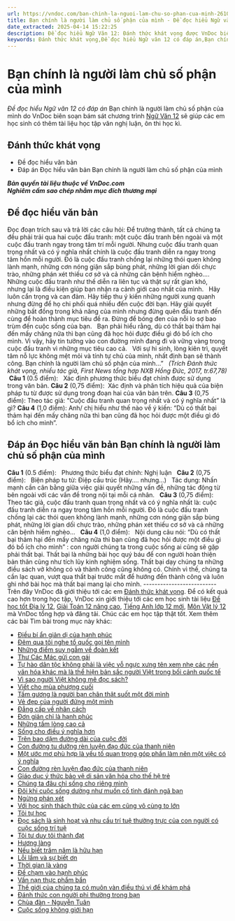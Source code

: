 ```yaml
---
url: https://vndoc.com/ban-chinh-la-nguoi-lam-chu-so-phan-cua-minh-261033
title: ‌Bạn chính là người làm chủ số phận của mình - Đề đọc hiểu Ngữ văn 12 có đáp án - VnDoc.com
date_extracted: 2025-04-14 15:22:25
description: Đề đọc hiểu Ngữ Văn 12: Đánh‌ ‌thức‌ ‌khát‌ ‌vọng được VnDoc biên soạn gửi tặng các em học sinh lớp 12 giúp các em có thêm đề luyện tập phần Đọc hiểu văn bản, chuẩn bị hành trang cho kì thi THPT Quốc gia được tốt nhất.
keywords: Đánh‌ ‌thức‌ ‌khát‌ ‌vọng,Đề đọc hiểu Ngữ văn 12 có đáp án,‌Bạn chính là người làm chủ số phận của mình,Đáp án Đọc hiểu văn bản ‌Bạn‌ ‌chính‌ ‌là‌ ‌người‌ ‌làm‌ ‌chủ‌ ‌số‌ ‌phận‌ ‌của‌ ‌mình,Đề đọc hiểu văn bản,Đề đọc hiểu lớp 12,đề thi THPT Quốc Gia,ngữ văn 12
---
```


# ‌Bạn chính là người làm chủ số phận của mình
 _Đề đọc hiểu Ngữ văn 12 có đáp án_
Bạn‌ ‌chính‌ ‌là‌ ‌người‌ ‌làm‌ ‌chủ‌ ‌số‌ ‌phận‌ ‌của‌ ‌mình do VnDoc biên soạn bám sát chương trình [Ngữ Văn 12](<https://vndoc.com/ngu-van-lop12>) sẽ giúp các em học sinh có thêm tài liệu học tập văn nghị luận, ôn thi học kì.
## Đánh‌ ‌thức‌ ‌khát‌ ‌vọng
  * Đề đọc hiểu văn bản
  * Đáp án Đọc hiểu văn bản ‌Bạn‌ ‌chính‌ ‌là‌ ‌người‌ ‌làm‌ ‌chủ‌ ‌số‌ ‌phận‌ ‌của‌ ‌mình

 _**Bản quyền tài liệu thuộc về VnDoc.com**_  
 _**Nghiêm cấm sao chép nhằm mục đích thương mại**_
## Đề đọc hiểu văn bản
Đọc đoạn trích sau và trả lời các câu hỏi:
Để‌ ‌trưởng‌ ‌thành,‌ ‌tất‌ ‌cả‌ ‌chúng‌ ‌ta‌ ‌đều‌ ‌phải‌ ‌trải‌ ‌qua‌ ‌hai‌ ‌cuộc‌ ‌đấu‌ ‌tranh:‌ ‌một‌ ‌cuộc‌ ‌đấu‌ ‌tranh‌ ‌bên‌ ‌ngoài‌ ‌và‌ ‌một‌ ‌cuộc‌ ‌đấu‌ ‌tranh‌ ‌ngay‌ ‌trong‌ ‌tâm‌ ‌trí‌ ‌mỗi‌ ‌người.‌ ‌Nhưng‌ ‌cuộc‌ ‌đấu‌ ‌tranh‌ ‌quan‌ ‌trọng‌ ‌nhất‌ ‌và‌ ‌có‌ ‌ý‌ ‌nghĩa‌ ‌nhất‌ ‌chính‌ ‌là‌ ‌cuộc‌ ‌đấu‌ ‌tranh‌ ‌diễn‌ ‌ra‌ ‌ngay‌ ‌trong‌ ‌tâm‌ ‌hồn‌ ‌mỗi‌ ‌người.‌ ‌Đó‌ ‌là‌ ‌cuộc‌ ‌đấu‌ ‌tranh‌ ‌chống‌ ‌lại‌ ‌những‌ ‌thói‌ ‌quen‌ ‌không‌ ‌lành‌ ‌mạnh,‌ ‌những‌ ‌cơn‌ ‌nóng‌ ‌giận‌ ‌sắp‌ ‌bùng‌ ‌phát,‌ ‌những‌ ‌lời‌ ‌gian‌ ‌dối‌ ‌chực‌ ‌trào,‌ ‌những‌ ‌phán‌ ‌xét‌ ‌thiếu‌ ‌cơ‌ ‌sở‌ ‌và‌ ‌cả‌ ‌những‌ ‌căn‌ ‌bệnh‌ ‌hiểm‌ ‌nghèo….‌ ‌Những‌ ‌cuộc‌ ‌đấu‌ ‌tranh‌ ‌như‌ ‌thế‌ ‌diễn‌ ‌ra‌ ‌liên‌ ‌tục‌ ‌và‌ ‌thật‌ ‌sự‌ ‌rất‌ ‌gian‌ ‌khó,‌ ‌nhưng‌ ‌lại‌ ‌là‌ ‌điều‌ ‌kiện‌ ‌giúp‌ ‌bạn‌ ‌nhận‌ ‌ra‌ ‌cảnh‌ ‌giới‌ ‌cao‌ ‌nhất‌ ‌của‌ ‌mình.‌ ‌ ‌
Hãy‌ ‌luôn‌ ‌cẩn‌ ‌trọng‌ ‌và‌ ‌can‌ ‌đảm.‌ ‌Hãy‌ ‌tiếp‌ ‌thu‌ ‌ý‌ ‌kiến‌ ‌những‌ ‌người‌ ‌xung‌ ‌quanh‌ ‌nhưng‌ ‌đừng‌ ‌để‌ ‌họ‌ ‌chi‌ ‌phối‌ ‌quá‌ ‌nhiều‌ ‌đến‌ ‌cuộc‌ ‌đời‌ ‌bạn.‌ ‌Hãy‌ ‌giải‌ ‌quyết‌ ‌những‌ ‌bất‌ ‌đồng‌ ‌trong‌ ‌khả‌ ‌năng‌ ‌của‌ ‌mình‌ ‌nhưng‌ ‌đừng‌ ‌quên‌ ‌đấu‌ ‌tranh‌ ‌đến‌ ‌cùng‌ ‌để‌ ‌hoàn‌ ‌thành‌ ‌mục‌ ‌tiêu‌ ‌đề‌ ‌ra.‌ ‌‌Đừng‌ ‌để‌ ‌bóng‌ ‌đen‌ ‌của‌ ‌nỗi‌ ‌lo‌ ‌sợ‌ ‌bao‌ ‌trùm ‌đến‌ ‌cuộc‌ ‌sống‌ ‌của‌ ‌bạn.‌ ‌ ‌
Bạn‌ ‌phải‌ ‌hiểu‌ ‌rằng,‌ ‌dù‌ ‌có‌ ‌thất‌ ‌bại‌ ‌thảm‌ ‌hại‌ ‌đến‌ ‌mấy‌ ‌chăng‌ ‌nữa‌ ‌thì‌ ‌bạn‌ ‌cũng‌ ‌đã‌ ‌học‌ ‌hỏi‌ ‌được‌ ‌điều‌ ‌gì‌ ‌đó‌ ‌bổ‌ ‌ích‌ ‌cho‌ ‌mình.‌ ‌Vì‌ ‌vậy,‌ ‌hãy‌ ‌tin‌ ‌tưởng‌ ‌vào‌ ‌con‌ ‌đường‌ ‌mình‌ ‌đang‌ ‌đi‌ ‌và‌ ‌vững‌ ‌vàng‌ ‌trong‌ ‌cuộc‌ ‌đấu‌ ‌tranh‌ ‌vì‌ ‌những‌ ‌mục‌ ‌tiêu‌ ‌cao‌ ‌cả.‌ ‌ ‌
Với‌ ‌sự‌ ‌hi‌ ‌sinh,‌ ‌lòng‌ ‌kiên‌ ‌trì,‌ ‌quyết‌ ‌tâm‌ ‌nỗ‌ ‌lực‌ ‌không‌ ‌mệt‌ ‌mỏi‌ ‌và‌ ‌tính‌ ‌tự‌ ‌chủ‌ ‌của‌ ‌mình,‌ ‌nhất‌ ‌định‌ ‌bạn‌ ‌sẽ‌ ‌thành‌ ‌công.‌ ‌Bạn‌ ‌chính‌ ‌là‌ ‌người‌ ‌làm‌ ‌chủ‌ ‌số‌ ‌phận‌ ‌của‌ ‌mình…”‌ ‌ ‌
_\(Trích‌ ‌Đánh‌ ‌thức‌ ‌khát‌ ‌vọng,‌ ‌‌nhiều‌ ‌tác‌ ‌giả,‌ ‌First‌ ‌News‌ ‌tổng‌ ‌hợp‌ ‌NXB‌ ‌Hồng‌ ‌Đức,‌ ‌2017,‌ ‌tr.67,78‌\)‌_ ‌
**Câu‌ ‌1** ‌‌\(0.5‌ ‌điểm\):‌ ‌ ‌
Xác‌ ‌định‌ ‌phương‌ ‌thức‌ ‌biểu‌ ‌đạt‌ ‌chính‌ ‌được‌ ‌sử‌ ‌dụng‌ ‌trong‌ ‌văn‌ ‌bản.‌ ‌ ‌ ‌
**Câu‌ ‌2** ‌‌\(0,75‌ ‌điểm\)‌:‌ ‌
Xác‌ ‌định‌ ‌và‌ ‌phân‌ ‌tích‌ ‌hiệu‌ ‌quả‌ ‌của‌ ‌biện‌ ‌pháp‌ ‌tu‌ ‌từ‌ ‌được‌ ‌sử‌ ‌dụng‌ trong đoạn hai‌ của ‌văn‌ ‌bản‌ ‌trên‌.‌
**Câu‌ ‌3** ‌‌\(0,75‌ ‌điểm\)‌:‌
Theo‌ ‌tác‌ ‌giả:‌ ‌‌"Cuộc‌ ‌đấu‌ ‌tranh‌ ‌quan‌ ‌trọng‌ ‌nhất‌ ‌và‌ ‌có‌ ‌ý‌ ‌nghĩa‌ ‌nhất”‌ ‌‌là‌ ‌gì?‌‌
**Câu‌ ‌4** ‌‌\(1,0‌ ‌điểm\):‌ ‌ ‌
Anh/‌ ‌chị‌ ‌hiểu‌ ‌như‌ ‌thế‌ ‌nào‌ ‌về‌ ‌ý‌ ‌kiến:‌ ‌‌“Dù‌ ‌có‌ ‌thất‌ ‌bại‌ ‌thảm‌ ‌hại‌ ‌đến‌ ‌mấy‌ ‌chăng‌ ‌nữa‌ ‌thì‌ ‌bạn‌ ‌cũng‌ ‌đã‌ ‌học‌ ‌hỏi‌ ‌được‌ ‌một‌ ‌điều‌ ‌gì‌ ‌đó‌ ‌bổ‌ ‌ích‌ ‌cho‌ ‌mình”.‌ ‌ ‌
## Đáp án Đọc hiểu văn bản ‌Bạn‌ ‌chính‌ ‌là‌ ‌người‌ ‌làm‌ ‌chủ‌ ‌số‌ ‌phận‌ ‌của‌ ‌mình
**Câu‌ ‌1** ‌‌\(0.5‌ ‌điểm\):‌ ‌ ‌
‌Phương‌ ‌thức‌ ‌biểu‌ ‌đạt‌ ‌chính:‌ ‌Nghị‌ ‌luận‌ ‌ ‌
**Câu‌ ‌2** ‌‌\(0,75‌ ‌điểm\)‌:‌ ‌ ‌
‌Biện‌ ‌pháp‌ ‌tu‌ ‌từ:‌ ‌Điệp‌ ‌cấu‌ ‌trúc‌ ‌\(Hãy….‌ ‌nhưng…\)‌ ‌ ‌
‌Tác‌ ‌dụng:‌ ‌Nhấn‌ ‌mạnh‌ ‌cần‌ ‌cân‌ ‌bằng‌ ‌giữa‌ ‌việc‌ ‌giải‌ ‌quyết‌ ‌những‌ ‌vấn‌ ‌đề,‌ ‌những‌ ‌tác‌ ‌động‌ ‌từ‌ ‌bên‌ ‌ngoài‌ ‌với‌ ‌các‌ ‌vấn‌ ‌đề‌ ‌trong‌ ‌nội‌ ‌tại‌ ‌mỗi‌ ‌cá‌ ‌nhân.‌ ‌ ‌
**Câu‌ ‌3** ‌‌\(0,75‌ ‌điểm\)‌:‌ ‌ ‌
Theo‌ ‌tác‌ ‌giả,‌ ‌cuộc‌ ‌đấu‌ ‌tranh‌ ‌quan‌ ‌trọng‌ ‌nhất‌ ‌và‌ ‌có‌ ‌ý‌ ‌nghĩa‌ ‌nhất‌ ‌là:‌ ‌cuộc‌ ‌đấu‌ ‌tranh‌ ‌diễn‌ ‌ra‌ ‌ngay‌ ‌trong‌ ‌tâm‌ ‌hồn‌ ‌mỗi‌ ‌người.‌ ‌Đó‌ ‌là‌ ‌cuộc‌ ‌đấu‌ ‌tranh‌ ‌chống‌ ‌lại‌ ‌các‌ ‌thói‌ ‌quen‌ ‌không‌ ‌lành‌ ‌mạnh,‌ ‌những‌ ‌cơn‌ ‌nóng‌ ‌giận‌ ‌sắp‌ ‌bùng‌ ‌phát,‌ ‌những‌ ‌lời‌ ‌gian‌ ‌dối‌ ‌chực‌ ‌trào,‌ ‌những‌ ‌phán‌ ‌xét‌ ‌thiếu‌ ‌cơ‌ ‌sở‌ ‌và‌ ‌cả‌ ‌những‌ ‌căn‌ ‌bệnh‌ ‌hiểm‌ ‌nghèo...‌ ‌ ‌
**Câu‌ ‌4** ‌‌\(1,0‌ ‌điểm\):‌ ‌ ‌
‌Nội‌ ‌dung‌ ‌câu‌ ‌nói:‌ ‌‌“Dù‌ ‌có‌ ‌thất‌ ‌bại‌ ‌thảm‌ ‌hại‌ ‌đến‌ ‌mấy‌ ‌chăng‌ ‌nữa‌ ‌thì‌ ‌bạn‌ ‌cũng‌ ‌đã‌ ‌học‌ ‌hỏi‌ ‌được‌ ‌một‌ ‌điều‌ ‌gì‌ ‌đó‌ ‌bổ‌ ‌ích‌ ‌cho‌ ‌mình”‌ ‌‌:‌ ‌con người chúng ta trong cuộc sống ai cũng sẽ gặp phải thất bại. Thất bại là những bài học quý báu để con người hoàn thiện bản thân cũng như tích lũy kinh nghiệm sống. Thất bại dạy chúng ta những điều sách vở không có và thành công cũng không có. Chính vì thế, chúng ta cần lạc quan, vượt qua thất bại trước mắt để hướng đến thành công và luôn ghi nhớ bài học mà thất bại mang lại cho mình.
\--------------------------
Trên đây VnDoc đã giới thiệu tới các em [Đánh‌ ‌thức‌ ‌khát‌ ‌vọng](<https://vndoc.com/ban-chinh-la-nguoi-lam-chu-so-phan-cua-minh-261033>). Để có kết quả cao hơn trong học tập, VnDoc xin giới thiệu tới các em học sinh tài liệu [Để học tốt Địa lý 12](<https://vndoc.com/giai-vo-bt-dia-li12>), [Giải Toán 12 nâng cao](<https://vndoc.com/giai-toan-12-nang-cao>), [Tiếng Anh lớp 12 mới](<https://vndoc.com/tieng-anh-12-moi>), [Môn Vật lý 12](<https://vndoc.com/tieng-anh-12-moi>) mà VnDoc tổng hợp và đăng tải.
Chúc các em học tập thật tốt.
Xem thêm các bài Tìm bài trong mục này khác:
  * [Điều bí ẩn giản dị của hạnh phúc](</dieu-bi-an-gian-di-cua-hanh-phuc-261575>)
  * [Đêm qua tôi nghe tổ quốc gọi tên mình](</dem-qua-toi-nghe-to-quoc-goi-ten-minh-doc-hieu-232627>)
  * [Những điểm suy ngẫm về đoàn kết](</nhung-diem-suy-ngam-ve-doan-ket-261556>)
  * [Thư Các Mác gửi con gái](</thu-cac-mac-gui-con-gai-256970>)
  * [Tự hào dân tộc không phải là việc vỗ ngực xưng tên xem nhẹ các nền văn hóa khác mà là thể hiện bản sắc người Việt trong bối cảnh quốc tế](</tu-hao-dan-toc-khong-phai-la-viec-vo-nguc-xung-ten-xem-nhe-cac-nen-van-hoa-khac-261576>)
  * [Vì sao người Việt không mê đọc sách?‌](</vi-sao-nguoi-viet-khong-me-doc-sach-261078>)
  * [Viết cho mùa phượng cuối](</viet-cho-mua-phuong-cuoi-257654>)
  * [Tấm gương là người bạn chân thật suốt một đời mình‌](</tam-guong-la-nguoi-ban-chan-that-suot-mot-doi-minh-261069>)
  * [Vẻ đẹp của người đứng một mình](</ve-dep-cua-nguoi-dung-mot-minh-257084>)
  * [Đẳng cấp về nhân cách](</dang-cap-ve-nhan-cach-257695>)
  * [Đơn giản chỉ là hạnh phúc](</don-gian-chi-la-hanh-phuc-256959>)
  * [Những tấm lòng cao cả‌](</nhung-tam-long-cao-ca-doc-hieu-261067>)
  * [Sống cho điều ý nghĩa hơn‌](</song-cho-dieu-y-nghia-hon-261073>)
  * [Trên bao dặm đường dài của cuộc đời](</tren-bao-dam-duong-dai-cua-cuoc-doi-253911>)
  * [Con đường tu dưỡng rèn luyện đạo đức của thanh niên](</con-duong-tu-duong-ren-luyen-dao-duc-cua-thanh-nien-257095>)
  * [Một ước mơ phù hợp là yếu tố quan trọng góp phần làm nên một việc có ý nghĩa](</mot-uoc-mo-phu-hop-la-yeu-to-quan-trong-gop-phan-lam-nen-mot-viec-co-y-nghia-256649>)
  * [Con đường rèn luyện đạo đức của thanh niên](</con-duong-ren-luyen-dao-duc-cua-thanh-nien-257064>)
  * [Giáo dục ý thức bảo vệ di sản văn hóa cho thế hệ trẻ](</giao-duc-y-thuc-bao-ve-di-san-van-hoa-cho-the-he-tre-257063>)
  * [Chúng ta đâu chỉ sống cho riêng mình](</chung-ta-dau-chi-song-cho-rieng-minh-256977>)
  * [Đôi khi cuộc sống dường như muốn cố tình đánh ngã bạn](</doi-khi-cuoc-song-duong-nhu-muon-co-tinh-danh-nga-ban-256168>)
  * [Ngừng phán xét‌](</ngung-phan-xet-261065>)
  * [Với học sinh thách thức của các em cũng vô cùng to lớn](</voi-hoc-sinh-thach-thuc-cua-cac-em-cung-vo-cung-to-lon-251156>)
  * [Tôi tự học](</doc-hieu-toi-tu-hoc-299756>)
  * [Đọc sách là sinh hoạt và nhu cầu trí tuệ thường trực của con người có cuộc sống trí tuệ](</doc-sach-la-sinh-hoat-va-nhu-cau-tri-tue-thuong-truc-cua-con-nguoi-co-cuoc-song-tri-tue-doc-hieu-257033>)
  * [Tôi tư duy tôi thành đạt](</toi-tu-duy-toi-thanh-dat-261564>)
  * [Hương làng](</huong-lang-bang-son-256960>)
  * [Nếu biết trăm năm là hữu hạn](</neu-biet-tram-nam-la-huu-han-261562>)
  * [Lỗi lầm và sự biết ơn](</loi-lam-va-su-biet-on-253701>)
  * [Thời gian là vàng](</doc-hieu-thoi-gian-la-vang-248544>)
  * [Để chạm vào hạnh phúc](</de-cham-vao-hanh-phuc-251968>)
  * [Vấn nạn thực phẩm bẩn](</van-nan-thuc-pham-ban-257020>)
  * [Thế giới của chúng ta có muôn vàn điều thú vị để khám phá](</the-gioi-cua-chung-ta-co-muon-van-dieu-thu-vi-de-kham-pha-256705>)
  * [Đánh thức con người phi thường trong bạn](</danh-thuc-con-nguoi-phi-thuong-trong-ban-257083>)
  * [Chùa đàn - Nguyễn Tuân](</chua-dan-nguyen-tuan-261573>)
  * [Cuộc sống không giới hạn](</cuoc-song-khong-gioi-han-257655>)

